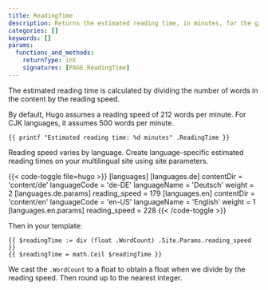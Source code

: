 ```yaml
---
title: ReadingTime
description: Returns the estimated reading time, in minutes, for the given page.
categories: []
keywords: []
params:
  functions_and_methods:
    returnType: int
    signatures: [PAGE.ReadingTime]
---
```


The estimated reading time is calculated by dividing the number of words in the content by the reading speed.

By default, Hugo assumes a reading speed of 212 words per minute. For CJK languages, it assumes 500 words per minute.

```go-html-template
{{ printf "Estimated reading time: %d minutes" .ReadingTime }}
```

Reading speed varies by language. Create language-specific estimated reading times on your multilingual site using site parameters.

{{< code-toggle file=hugo >}}
[languages]
  [languages.de]
    contentDir = 'content/de'
    languageCode = 'de-DE'
    languageName = 'Deutsch'
    weight = 2
    [languages.de.params]
    reading_speed = 179
  [languages.en]
    contentDir = 'content/en'
    languageCode = 'en-US'
    languageName = 'English'
    weight = 1
    [languages.en.params]
      reading_speed = 228
{{< /code-toggle >}}

Then in your template:

```go-html-template
{{ $readingTime := div (float .WordCount) .Site.Params.reading_speed }}
{{ $readingTime = math.Ceil $readingTime }}
```

We cast the `.WordCount` to a float to obtain a float when we divide by the reading speed. Then round up to the nearest integer.
